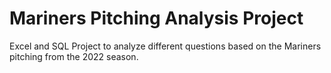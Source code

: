 # Mariners Pitching Analysis Project
Excel and SQL Project to analyze different questions based on the Mariners pitching from the 2022 season.
